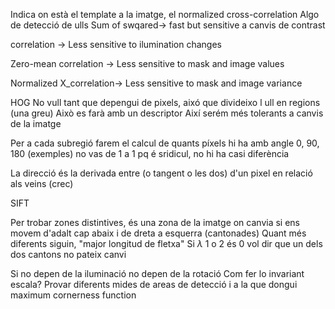 

Indica on està el template a la imatge, el normalized cross-correlation
	Algo de detecció de ulls
Sum of swqared-> fast but sensitive a canvis de contrast

correlation -> Less sensitive to ilumination changes

Zero-mean correlation -> Less sensitive to mask and image values

Normalized X_correlation-> Less sensitive to mask and image variance




HOG
	No vull tant que depengui de pixels, aixó que divideixo l ull en regions (una greu) Això es farà amb un descriptor
	Així serém més tolerants a canvis de la imatge

Per a cada subregió farem el calcul de quants píxels hi ha amb angle 0, 90, 180 (exemples) no vas de 1 a 1 pq é sridicul, no hi ha casi diferència

La direcció és la derivada entre (o tangent o les dos) d'un pixel en relació als veins (crec)


SIFT

Per trobar zones distintives, és una zona de la imatge on canvia si ens movem d'adalt cap abaix i de dreta a esquerra (cantonades)
	Quant més diferents siguin, "major longitud de fletxa" 
Si $\lambda$ 1 o 2 és 0 vol dir que un dels dos cantons no pateix canvi

Si no depen de la iluminació no depen de la rotació
Com fer lo invariant escala? 
	Provar diferents mides de areas de detecció i a la que dongui maximum cornerness function